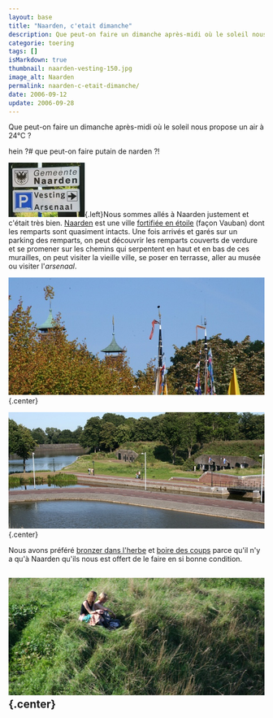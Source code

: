 ```yaml
---
layout: base
title: "Naarden, c'etait dimanche"
description: Que peut-on faire un dimanche après-midi où le soleil nous propose un air à 24°C ?
categorie: toering
tags: []
isMarkdown: true
thumbnail: naarden-vesting-150.jpg
image_alt: Naarden
permalink: naarden-c-etait-dimanche/
date: 2006-09-12
update: 2006-09-28
---
```


Que peut-on faire un dimanche après-midi où le soleil nous propose un air à 24°C ?

hein ?# que peut-on faire putain de narden ?!

![Naarden](naarden-vesting-150.jpg){.left}Nous sommes allés à Naarden justement et c'était très bien. [Naarden](http://www.naarden-cultureel.nl/index.html) est une ville [fortifiée en étoile](http://en.wikipedia.org/wiki/Image:Naarden_kl.JPG) (façon Vauban) dont les remparts sont quasiment intacts. Une fois arrivés et garés sur un parking des remparts, on peut découvrir les remparts couverts de verdure et se promener sur les chemins qui serpentent en haut et en bas de ces murailles, on peut visiter la vieille ville, se poser en terrasse, aller au musée ou visiter l'*arsenaal*. 

![panoramique avec des flêches](panoramique-avec-fleches-580.jpg){.center}

![panoramique promenade sur les remparts](panoramique-remparts-580.jpg){.center}

Nous avons préféré [bronzer dans l'herbe](http://sophie.fodil.co.uk/fruit/land/500/img_6590-Naarden.jpg) et [boire des coups](http://sophie.fodil.co.uk/fruit/normal/500/IMG_1127-Wien.JPG) parce qu'il n'y a qu'à Naarden qu'ils nous est offert de le faire en si bonne condition.

![panoramique dans l'herbe](panoramique-herbe-580.jpg){.center}
---
<!-- post notes:
http://www.fotofestival.com/
--->
